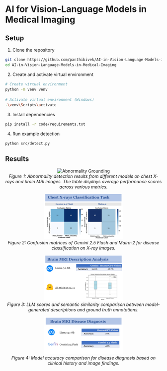 # AI for Vision-Language Models in Medical Imaging

## Setup

1. Clone the repository
```bash
git clone https://github.com/panthibivek/AI-in-Vision-Language-Models-in-Medical-Imaging.git
cd AI-in-Vision-Language-Models-in-Medical-Imaging
```

2. Create and activate virtual environment
```bash
# Create virtual environment
python -m venv venv

# Activate virtual environment (Windows)
.\venv\Scripts\activate
```

3. Install dependencies
```bash
pip install -r code/requirements.txt
```

4. Run example detection
```bash
python src/detect.py
```

## Results

<p align="center">
    <img src="./code/static/abnormality_grounding.jpg" alt="Abnormality Grounding">
    <br>
    <em>Figure 1: Abnormality detection results from different models on chest X-rays and brain MRI images. The table displays average performance scores across various metrics.</em>
</p>

<p align="center">
    <img src="./code/static/xray_classification.jpg" width="50%" alt="Chest X-rays Classification">
    <br>
    <em>Figure 2: Confusion matrices of Gemini 2.5 Flash and Maira-2 for disease classification on X-ray images.</em>
</p>

<p align="center">
    <img src="./code/static/brain_mri_description_analysis.jpg" width="50%" alt="Brain MRI Description">
    <br>
    <em>Figure 3: LLM scores and semantic similarity comparison between model-generated descriptions and ground truth annotations.</em>
</p>

<p align="center">
    <img src="./code/static/brain_mri_disease_diagonis.jpg" width="50%" alt="Brain MRI Diagnosis">
    <br>
    <em>Figure 4: Model accuracy comparison for disease diagnosis based on clinical history and image findings.</em>
</p>